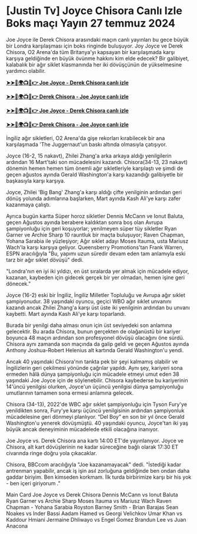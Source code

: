 #  [Justin Tv] Joyce Chisora Canlı Izle Boks maçı Yayın 27 temmuz 2024

Joe Joyce ile Derek Chisora ​​arasındaki maçın canlı yayınları bu gece büyük bir Londra karşılaşması için boks ringinde buluşuyor. Joy Joyce ve Derek Chisora, O2 Arena'da tüm Britanya'yı kapsayan bir karşılaşmada karşı karşıya geldiğinde en büyük övünme hakkını kim elde edecek? Bir galibiyet, kalabalık bir ağır siklet klasmanında her iki dövüşçünün de yükselmesine yardımcı olabilir.
 
**[➤➤🔴🌍📺📱👉 Joe Joyce - Derek Chisora canlı izle](https://cutt.ly/delzg1nq)**

**[➤➤🔴🌍📺📱👉 Derek Chisora - Joe Joyce canlı izle](https://cutt.ly/delzg1nq)**

**[➤➤🔴🌍📺📱👉 Joe Joyce - Derek Chisora canlı izle](https://cutt.ly/delzg1nq)**

**[➤➤🔴🌍📺📱👉 Derek Chisora - Joe Joyce canlı izle](https://cutt.ly/delzg1nq)**

İngiliz ağır sikletleri, O2 Arena'da gişe rekorları kırabilecek bir ana karşılaşmada 'The Juggernaut'un baskı altında olmasıyla çatışıyor.

Joyce (16-2, 15 nakavt), Zhilei Zhang'a arka arkaya aldığı yenilgilerin ardından 16 Mart'taki son mücadelesini kazandı. Chisora ​​​​(34-13, 23 nakavt) dönemin hemen hemen tüm önemli ağır sıkletleriyle karşılaştı ve şimdi de geçen ağustos ayında Gerald Washington'a karşı kazandığı galibiyetle bir başkasıyla karşı karşıya.

Joyce, Zhilei 'Big Bang' Zhang'a karşı aldığı çifte yenilginin ardından geri dönüş yolunda adımlarına başlarken, Mart ayında Kash Ali'ye karşı zafer kazanmaya çalıştı.

Ayrıca bugün kartta Süper horoz sikletler Dennis McCann ve Ionut Baluta, geçen Ağustos ayında berabere kaldıktan sonra boş olan Avrupa şampiyonluğu için geri koşuyorlar; yenilmeyen süper tüy sikletler Ryan Garner ve Archie Sharp 10 rauntluk bir maçta buluşuyor; Raven Chapman, Yohana Sarabia ile yüzleşiyor; Ağır sıklet adayı Moses Itauma, usta Mariusz Wach'la karşı karşıya geliyor.
Queensberry Promotions'tan Frank Warren, ESPN aracılığıyla "Bu, yapımı uzun süredir devam eden tam anlamıyla eski tarz bir ağır sıklet dövüşü" dedi.

"Londra'nın en iyi iki yıldızı, en üst sıralarda yer almak için mücadele ediyor, kazanan, kaybeden için gidecek gerçek bir yer olmadan, hemen işine geri dönecek."

Joyce (16-2) eski bir İngiliz, İngiliz Milletler Topluluğu ve Avrupa ağır sıklet şampiyonudur. 38 yaşındaki oyuncu, geçici WBO ağır sıklet unvanını kazandı ancak Zhilei Zhang'a karşı üst üste iki yenilginin ardından bu unvanı kaybetti. Mart ayında Kash Ali'ye karşı toparlandı.

Burada bir yenilgi daha alması onun için üst seviyedeki son anlamına gelecektir.
Bu arada Chisora, bunun gerçekten de olağanüstü bir kariyer boyunca 48 maçın ardından son profesyonel dövüşü olacağını öne sürdü.
Chisora ​​​​aynı zamanda son maçında da galip geldi ve geçen Ağustos ayında Anthony Joshua-Robert Helenius alt kartında Gerald Washington'u yendi.

Ancak 40 yaşındaki Chisora'nın tankta pek bir şeyi kalmamış olabilir ve İngilizlerin geri çekilmesi yönünde çağrılar yapıldı.
Aynı şey, kariyeri sona ermeden hâlâ dünya şampiyonluğu için mücadele etmeyi umut eden 38 yaşındaki Joe Joyce için de söylenebilir.
Chisora ​​kaybederse bu kariyerinin 14'üncü yenilgisi olurken, Joyce'un üçüncü yenilgisi dünya şampiyonluğu umutlarının tamamen sona ermesi anlamına gelecek.

Chisora ​​(34-13), 2022'de WBC ağır sıklet şampiyonluğu için Tyson Fury'ye yenildikten sonra, Fury'ye karşı üçüncü yenilgisinin ardından şampiyonluk mücadelesine geri dönmeyi planlıyor. “Del Boy” en son bir yıl önce Gerald Washington'u yenerek dövüşmüştü. 40 yaşındaki oyuncu, Joyce'tan iki yaş büyük ancak deneyiminin mücadelede etkili olacağına inanıyor.

Joe Joyce vs. Derek Chisora ​​​​ana kartı 14:00 ET'de yayınlanıyor. Joyce ve Chisora, alt kart dövüşlerinin ne kadar süreceğine bağlı olarak 17:30 ET civarında ringe doğru yola çıkacaklar.

Chisora, BBCcom aracılığıyla "Joe kazanamayacak" dedi. "İstediği kadar antrenman yapabilir, ancak iş işin asıl zorluğuna geldiğinde ben ondan daha gaddar biriyim. Ben kimseden korkmam. İlk turda birbirimize karşı bir his yok - ben içeri giriyorum ."

Main Card
Joe Joyce vs Derek Chisora
Dennis McCann vs Ionut Baluta
Ryan Garner vs Archie Sharp
Moses Itauma vs Mariusz Wach
Raven Chapman - Yohana Sarabia
Royston Barney Smith - Brian Barajas
Sean Noakes vs Inder Bassi
Aadam Hamed vs Georgi Velichkov
Umar Khan vs Kaddour Hmiani
Jermaine Dhliwayo vs Engel Gomez
Brandun Lee vs Juan Anacona
